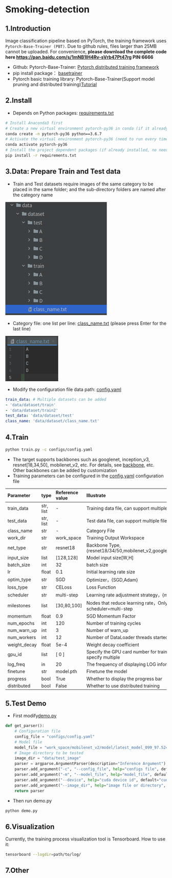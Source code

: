 # Smoking-detection

## 1.Introduction

Image classification pipeline based on PyTorch, the training framework uses `Pytorch-Base-Trainer (PBT)`.
Due to github rules, files larger than 25MB cannot be uploaded. For convenience, **please download the complete code here https://pan.baidu.com/s/1mNB1IH4Rv-sVrb47Pt47rg PIN:6666**

- Github: Pytorch-Base-Trainer: [Pytorch distributed training framework](https://github.com/PanJinquan/Pytorch-Base-Trainer)
- pip install package： [basetrainer](https://pypi.org/project/basetrainer/)
- Pytorch basic training library: Pytorch-Base-Trainer(Support model pruning and distributed training)[Tutorial](https://panjinquan.blog.csdn.net/article/details/122662902)


## 2.Install
- Depends on Python packages: [requirements.txt](./requirements.txt)

```bash
# Install Anaconda3 first
# Create a new virtual environment pytorch-py36 in conda (if it already exists, no need to create a new one)
conda create -n pytorch-py36 python==3.6.7
# Activate the virtual environment pytorch-py36 (need to run every time)
conda activate pytorch-py36
# Install the project dependent packages (if already installed, no need to install)
pip install -r requirements.txt
```

## 3.Data: Prepare Train and Test data

- Train and Test datasets require images of the same category to be placed in the same folder; and the sub-directory folders are named after the category name

![](docs/98eb1599.png)

- Category file: one list per line: [class_name.txt](data/dataset/class_name.txt) (please press Enter for the last line)

![](docs/37081789.png)

- Modify the configuration file data path: [config.yaml](configs/config.yaml)
```yaml
train_data: # Multiple datasets can be added
- 'data/dataset/train'
- 'data/dataset/train2'
test_data: 'data/dataset/test'
class_name: 'data/dataset/class_name.txt'
```

## 4.Train
```bash
python train.py -c configs/config.yaml 
```

- The target supports backbones such as googlenet, inception_v3, resnet[18,34,50], mobilenet_v2, etc. For details, see [backbone](classifier/models/build_models.py), etc.
Other backbones can be added by customization
- Training parameters can be configured in the [config.yaml](configs/config.yaml) configuration file

| **Parameter**      | **type**      | **Reference value**   | **Illustrate**                                       |
|:-------------|:------------|:------------|:---------------------------------------------|
| train_data   | str, list   | -           | Training data file, can support multiple files                               |
| test_data    | str, list   | -           | Test data file, can support multiple files                              |
| class_name   | str         | -           | Category File                               |
| work_dir     | str         | work_space  | Training Output Workspace                                    |
| net_type     | str         | resnet18    | Backbone Type,{resnet18/34/50,mobilenet_v2,googlenet,inception_v3} |
| input_size   | list        | [128,128]   | Model input size[W,H]                                  |
| batch_size   | int         | 32          | batch size                                   |
| lr           | float       | 0.1         | Initial learning rate size                                     |
| optim_type   | str         | SGD         | Optimizer，{SGD,Adam}                               |
| loss_type    | str         | CELoss      | Loss Function                                         |
| scheduler    | str         | multi-step  | Learning rate adjustment strategy，{multi-step,cosine}                  |
| milestones   | list        | [30,80,100] | Nodes that reduce learning rate，Only valid when scheduler=multi-step            |
| momentum     | float       | 0.9         | SGD Momentum Factor                                      |
| num_epochs   | int         | 120         | Number of training cycles                                      |
| num_warn_up  | int         | 3           | Number of warn_up                                   |
| num_workers  | int         | 12          | Number of DataLoader threads started                              |
| weight_decay | float       | 5e-4        | Weight decay coefficient                                       |
| gpu_id       | list        | [ 0 ]       | Specify the GPU card number for training. You can specify multiple                             |
| log_freq     | in          | 20          | The frequency of displaying LOG information                                   |
| finetune     | str         | model.pth   | Finetune the model                                 |
| progress     | bool        | True        | Whether to display the progress bar                                      |
| distributed  | bool        | False       | Whether to use distributed training                                    |

## 5.Test Demo

- First modify[demo.py](demo.py)

```python configuration file
def get_parser():
    # Configuration file
    config_file = "configs/config.yaml"
    # Model file
    model_file = "work_space/mobilenet_v2/model/latest_model_099_97.5248.pth"
    # Image directory to be tested
    image_dir = "data/test_image"
    parser = argparse.ArgumentParser(description="Inference Argument")
    parser.add_argument("-c", "--config_file", help="configs file", default=config_file, type=str)
    parser.add_argument("-m", "--model_file", help="model_file", default=model_file, type=str)
    parser.add_argument("--device", help="cuda device id", default="cuda:0", type=str)
    parser.add_argument("--image_dir", help="image file or directory", default=image_dir, type=str)
    return parser
```

- Then run demo.py

```bash
python demo.py
```

## 6.Visualization

Currently, the training process visualization tool is Tensorboard. How to use it:

```bash
tensorboard --logdir=path/to/log/
```

## 7.Other
